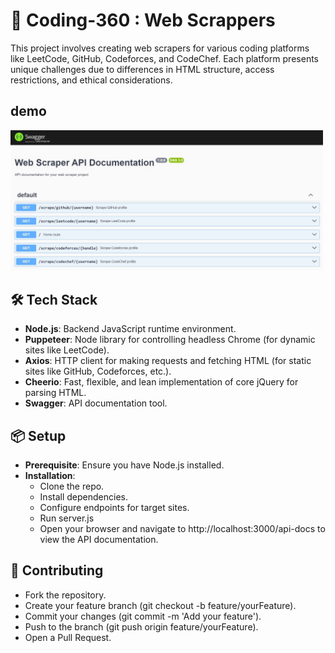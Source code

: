# 🚀 Coding-360 : Web Scrappers 

This project involves creating web scrapers for various coding platforms like LeetCode, GitHub, Codeforces, and CodeChef. Each platform presents unique challenges due to differences in HTML structure, access restrictions, and ethical considerations.

## demo 
<img src="./Images/scrapperdocimg.jpg" alt="Web Scrapers" width="500"/>

## 🛠️ Tech Stack

- **Node.js**: Backend JavaScript runtime environment.
- **Puppeteer**: Node library for controlling headless Chrome (for dynamic sites like LeetCode).
- **Axios**: HTTP client for making requests and fetching HTML (for static sites like GitHub, Codeforces, etc.).
- **Cheerio**: Fast, flexible, and lean implementation of core jQuery for parsing HTML.
- **Swagger**: API documentation tool.

## 📦 Setup

- **Prerequisite**: Ensure you have Node.js installed. 
- **Installation**:
  - Clone the repo.
  - Install dependencies.
  - Configure endpoints for target sites.
  - Run server.js
  - Open your browser and navigate to http://localhost:3000/api-docs to view the API documentation.

## 🤝 Contributing
- Fork the repository.
- Create your feature branch (git checkout -b feature/yourFeature).
- Commit your changes (git commit -m 'Add your feature').
- Push to the branch (git push origin feature/yourFeature).
- Open a Pull Request.


